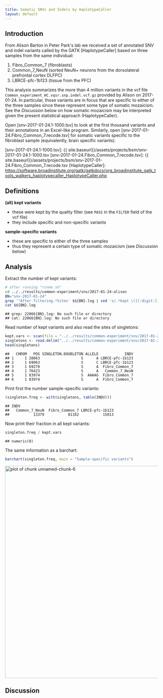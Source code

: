 ```yaml
---
title: Somatic SNVs and Indels by HaplotypeCaller
layout: default
---
```


## Introduction

From Alison Barton in Peter Park's lab we received a set of annotated SNV and indel variants called by the GATK [HaplotypeCaller] based on three samples from the same individual:

1. Fibro_Common_7 (fibroblasts)
1. Common_7_NeuN (sorted NeuN+ neurons from the dorsolateral prefrontal cortex DLFPC)
1. LBRCE-pfc-1b123 (tissue from the PFC)

This analysis summarizes the more than 4 million variants in the vcf file `Common_experiment_HC.vqsr.snp.indel.vcf.gz` provided by Alison on 2017-01-24.  In particular, those variants are in focus that are specific to either of the three samples since these represent some type of somatic mozaicism.  See the *Discussion* below on how somatic mozaicism may be interpreted given the present statistical approach (HaplotypeCaller).

Open [snv-2017-01-24.1-1000.tsv] to look at the first thousand variants and their annotations in an Excel-like program.  Similarly, open [snv-2017-01-24.Fibro_Common_7.recode.tsv] for somatic variants specific to the fibroblast sample (equivalently, brain specific variants).


[snv-2017-01-24.1-1000.tsv]: {{ site.baseurl}}/assets/projects/bsm/snv-2017-01-24.1-1000.tsv
[snv-2017-01-24.Fibro_Common_7.recode.tsv]: {{ site.baseurl}}/assets/projects/bsm/snv-2017-01-24.Fibro_Common_7.recode.tsv
[HaplotypeCaller]: https://software.broadinstitute.org/gatk/gatkdocs/org_broadinstitute_gatk_tools_walkers_haplotypecaller_HaplotypeCaller.php


## Definitions

**(all) kept variants**
* these were kept by the quality filter (see `PASS` in the `FILTER` field of the vcf file)
* they include specific and non-specific variants

**sample-specific variants**
* these are specific to either of the three samples
* thus they represent a certain type of somatic mozaicism (see *Discussion* below)

## Analysis

Extract the number of kept variants:


```bash
# after running "runme.sh"
cd ../../results/common-experiment/snv/2017-01-24-alison
BN="snv-2017-01-24"
grep '^After filtering.*Sites' $${BN}.log | sed 's/.*kept \([[:digit:]]\+\) out of.*/\1/' > kept.vars
cat $${BN}.log
```

```
## grep: 22066{BN}.log: No such file or directory
## cat: 22066{BN}.log: No such file or directory
```

Read number of kept variants and also read the sites of singletons:


```r
kept.vars <- scan(file = "../../results/common-experiment/snv/2017-01-24-alison/kept.vars")
singletons <- read.delim("../../results/common-experiment/snv/2017-01-24-alison/snv-2017-01-24.singletons")
head(singletons)
```

```
##   CHROM   POS SINGLETON.DOUBLETON ALLELE            INDV
## 1     1 28863                   S      A LBRCE-pfc-1b123
## 2     1 69063                   S      C LBRCE-pfc-1b123
## 3     1 69270                   S      A  Fibro_Common_7
## 4     1 76423                   S      A   Common_7_NeuN
## 5     1 83974                   S  AAAAG  Fibro_Common_7
## 6     1 83974                   S      A  Fibro_Common_7
```

Print first the number sample-specific variants:


```r
(singleton.freq <- with(singletons, table(INDV)))
```

```
## INDV
##   Common_7_NeuN  Fibro_Common_7 LBRCE-pfc-1b123 
##           13379           81162           15013
```

Now print their fraction in all  kept variants:


```r
singleton.freq / kept.vars
```

```
## numeric(0)
```

The same information as a barchart:


```r
barchart(singleton.freq, main = "Sample-specific variants")
```

<img src="{{ site.baseurl }}/projects/bsm/R/2017-01-30-common-experiment-snv/figure/unnamed-chunk-6-1.png" title="plot of chunk unnamed-chunk-6" alt="plot of chunk unnamed-chunk-6" width="700px" />

## Discussion
<!-- MathJax scripts -->
<script type="text/javascript" src="https://cdn.mathjax.org/mathjax/latest/MathJax.js?config=TeX-AMS-MML_HTMLorMML"></script>
